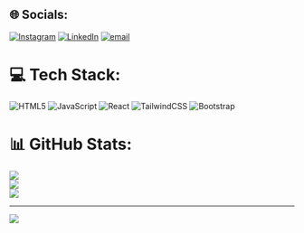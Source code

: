 
## 🌐 Socials:
[![Instagram](https://img.shields.io/badge/Instagram-%23E4405F.svg?logo=Instagram&logoColor=white)](https://instagram.com/__dev_here__) [![LinkedIn](https://img.shields.io/badge/LinkedIn-%230077B5.svg?logo=linkedin&logoColor=white)](https://linkedin.com/in/devdarji1827) [![email](https://img.shields.io/badge/Email-D14836?logo=gmail&logoColor=white)](mailto:devdarji1827@gmail.com) 

# 💻 Tech Stack:
![HTML5](https://img.shields.io/badge/html5-%23E34F26.svg?style=for-the-badge&logo=html5&logoColor=white) ![JavaScript](https://img.shields.io/badge/javascript-%23323330.svg?style=for-the-badge&logo=javascript&logoColor=%23F7DF1E) ![React](https://img.shields.io/badge/react-%2320232a.svg?style=for-the-badge&logo=react&logoColor=%2361DAFB) ![TailwindCSS](https://img.shields.io/badge/tailwindcss-%2338B2AC.svg?style=for-the-badge&logo=tailwind-css&logoColor=white) ![Bootstrap](https://img.shields.io/badge/bootstrap-%238511FA.svg?style=for-the-badge&logo=bootstrap&logoColor=white)
# 📊 GitHub Stats:
![](https://github-readme-stats.vercel.app/api?username=Dev-Darji&theme=dark&hide_border=false&include_all_commits=false&count_private=false)<br/>
![](https://github-readme-streak-stats.herokuapp.com/?user=Dev-Darji&theme=dark&hide_border=false)<br/>
![](https://github-readme-stats.vercel.app/api/top-langs/?username=Dev-Darji&theme=dark&hide_border=false&include_all_commits=false&count_private=false&layout=compact)


---
[![](https://visitcount.itsvg.in/api?id=Dev-Darji&icon=0&color=0)](https://visitcount.itsvg.in)

<!-- Proudly created with GPRM ( https://gprm.itsvg.in ) -->
<!--
**Dev-Darji/Dev-Darji** is a ✨ _special_ ✨ repository because its `README.md` (this file) appears on your GitHub profile.

Here are some ideas to get you started:

- 🔭 I’m currently working on ...
- 🌱 I’m currently learning ...
- 👯 I’m looking to collaborate on ...
- 🤔 I’m looking for help with ...
- 💬 Ask me about ...
- 📫 How to reach me: ...
- 😄 Pronouns: ...
- ⚡ Fun fact: ...
-->
